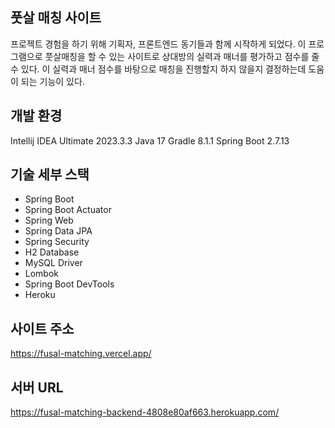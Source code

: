 ## 풋살 매칭 사이트
프로젝트 경험을 하기 위해 기획자, 프론트엔드 동기들과 함께 시작하게 되었다.
이 프로그램으로 풋살매칭을 할 수 있는 사이트로 상대방의 실력과 매너를 평가하고 점수를 줄 수 있다.
이 실력과 매너 점수를 바탕으로 매칭을 진행할지 하지 않을지 결정하는데 도움이 되는 기능이 있다.

## 개발 환경
Intellij IDEA Ultimate 2023.3.3
Java 17
Gradle 8.1.1
Spring Boot 2.7.13

## 기술 세부 스택
* Spring Boot
* Spring Boot Actuator
* Spring Web
* Spring Data JPA
* Spring Security
* H2 Database
* MySQL Driver
* Lombok
* Spring Boot DevTools
* Heroku

## 사이트 주소
https://fusal-matching.vercel.app/

## 서버 URL
https://fusal-matching-backend-4808e80af663.herokuapp.com/


